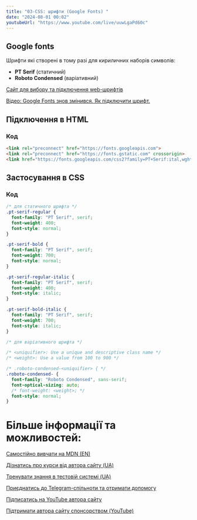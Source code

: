 ```yaml
---
title: "03-CSS: шрифти (Google Fonts) "
date: "2024-08-01 00:02"
youtubeUrl: "https://www.youtube.com/live/uuwLgaPd60c"
---
```


## Google fonts

Шрифти які створені в тому разі для кириличних наборів символів:
- **PT Serif** (статичний)
- **Roboto Condensed** (варіативний)

[Сайт для вибору та підключення web-шрифтів](https://fonts.google.com/)

[Відео: Google Fonts знов змінився. Як підключити шрифт. ](https://youtu.be/WyYix56HtvY)

## Підключення в HTML

### Код

```html
<link rel="preconnect" href="https://fonts.googleapis.com">
<link rel="preconnect" href="https://fonts.gstatic.com" crossorigin>
<link href="https://fonts.googleapis.com/css2?family=PT+Serif:ital,wght@0,400;0,700;1,400;1,700&family=Roboto+Condensed:ital,wght@0,100..900;1,100..900&display=swap" rel="stylesheet">
```
## Застосування в CSS

### Код
```css
/* для статичного шрифта */
.pt-serif-regular {
  font-family: "PT Serif", serif;
  font-weight: 400;
  font-style: normal;
}

.pt-serif-bold {
  font-family: "PT Serif", serif;
  font-weight: 700;
  font-style: normal;
}

.pt-serif-regular-italic {
  font-family: "PT Serif", serif;
  font-weight: 400;
  font-style: italic;
}

.pt-serif-bold-italic {
  font-family: "PT Serif", serif;
  font-weight: 700;
  font-style: italic;
}
```
```css
/* для варіативного шрифта */

/* <uniquifier>: Use a unique and descriptive class name */
/* <weight>: Use a value from 100 to 900 */

/* .roboto-condensed-<uniquifier> { */
.roboto-condensed- {
  font-family: "Roboto Condensed", sans-serif;
  font-optical-sizing: auto;
  /* font-weight: <weight>; */
  font-style: normal;
}
```


# Більше інформації та можливостей:

[Самостійно вивчати на MDN (EN)](https://developer.mozilla.org/en-US/curriculum/)

[Дізнатись про курси від автора сайту (UA)](https://learningtogetherua.github.io/courses/)

[Тренувати знання в тестовій системі (UA)](https://testeducatorua.github.io/itest/)

[Приєднатись до Telegram-спільноти та отримати допомогу](https://t.me/profrontendua)

[Підписатись на YouTube автора сайту](https://www.youtube.com/@itmentor)

[Підтримати автора сайту спонсорством (YouTube)](https://www.youtube.com/channel/UCo8KNXmB8Yb_07FzwCL6HgQ/join)

